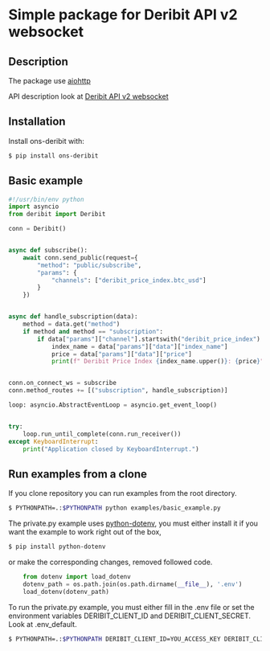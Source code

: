 # Simple package for Deribit API v2 websocket

## Description
The package use [aiohttp](https://aiohttp.readthedocs.io) 

API description look at [Deribit API v2 websocket](https://docs.deribit.com/v2/?python#json-rpc)

## Installation
Install ons-deribit with:
```bash
$ pip install ons-deribit
```
## Basic example
```python
#!/usr/bin/env python
import asyncio
from deribit import Deribit

conn = Deribit()


async def subscribe():
    await conn.send_public(request={
        "method": "public/subscribe",
        "params": {
            "channels": ["deribit_price_index.btc_usd"]
        }
    })


async def handle_subscription(data):
    method = data.get("method")
    if method and method == "subscription":
        if data["params"]["channel"].startswith("deribit_price_index"):
            index_name = data["params"]["data"]["index_name"]
            price = data["params"]["data"]["price"]
            print(f" Deribit Price Index {index_name.upper()}: {price}")


conn.on_connect_ws = subscribe
conn.method_routes += [("subscription", handle_subscription)]

loop: asyncio.AbstractEventLoop = asyncio.get_event_loop()


try:
    loop.run_until_complete(conn.run_receiver())
except KeyboardInterrupt:
    print("Application closed by KeyboardInterrupt.")

```
## Run examples from a clone

If you clone repository you can run examples from the root directory.
```bash
$ PYTHONPATH=.:$PYTHONPATH python examples/basic_example.py
```

The private.py example uses [python-dotenv](https://github.com/theskumar/python-dotenv), you must either install it if you want the example to work right out of the box,
```bash
$ pip install python-dotenv
```
or make the corresponding changes, removed followed code.
```python
    from dotenv import load_dotenv
    dotenv_path = os.path.join(os.path.dirname(__file__), '.env')
    load_dotenv(dotenv_path)
```
To run the private.py example, you must either fill in the .env file or set the environment variables DERIBIT_CLIENT_ID and DERIBIT_CLIENT_SECRET. Look at .env_default. 
```bash
$ PYTHONPATH=.:$PYTHONPATH DERIBIT_CLIENT_ID=YOU_ACCESS_KEY DERIBIT_CLIENT_SECRET=YOU_ACCESS_SECRET python examples/private.py
```
